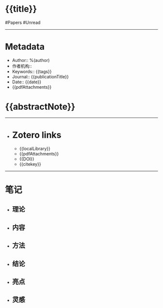 #  {{title}}  

#Papers
#Unread

---

# Metadata

- Author:: %(author)
- 作者机构:: 
- Keywords:: {{tags}}
- Journal:: {{publicationTitle}}
- Date:: {{date}}
- {{pdfAttachments}}

#  {{abstractNote}}

---

- # Zotero links
    - {{localLibrary}}
    - {{pdfAttachments}}
    - {{DOI}}
    - {{citekey}}

---

# 笔记

- ## 理论

- ## 内容

- ## 方法

- ## 结论

- ## 亮点

- ## 灵感 